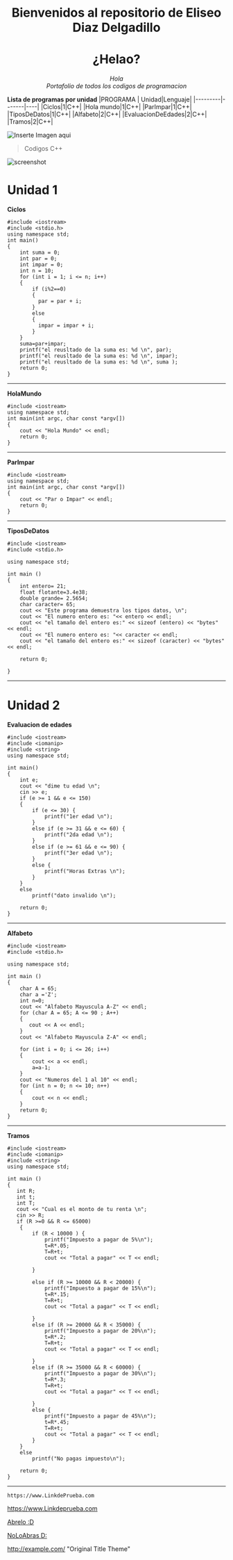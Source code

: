 
<center>

# Bienvenidos al repositorio de Eliseo Diaz Delgadillo
# ¿Helao?

*Hola*  
*Portafolio de todos los codigos de programacion*
</center>

**Lista de programas por unidad** 
 |PROGRAMA | Unidad|Lenguaje|
 |---------|-------|----|
 |Ciclos|1|C++|
 |Hola mundo|1|C++|
 |ParImpar|1|C++|
 |TiposDeDatos|1|C++|
 |Alfabeto|2|C++|
 |EvaluacionDeEdades|2|C++|
 |Tramos|2|C++|

![Inserte Imagen aqui](https://github.com/UP210639/UP210639_CPP/blob/main/Recursos/Link.jpg)

> Codigos C++

![screenshot](https://github.com/UP210639/UP210639_CPP/blob/main/Recursos/Elma.jpg)  


# Unidad 1
**Ciclos**
````
#include <iostream>
#include <stdio.h>
using namespace std;
int main()
{
    int suma = 0;
    int par = 0;
    int impar = 0;
    int n = 10;
    for (int i = 1; i <= n; i++)
    {
        if (i%2==0)
        {
          par = par + i;   
        }
        else
        {
          impar = impar + i;
        } 
    }
    suma=par+impar;
    printf("el reusltado de la suma es: %d \n", par);
    printf("el reusltado de la suma es: %d \n", impar);
    printf("el reusltado de la suma es: %d \n", suma );
    return 0;
}

````
---
**HolaMundo**
````
#include <iostream>
using namespace std;
int main(int argc, char const *argv[])
{
    cout << "Hola Mundo" << endl;
    return 0;
}
````
---
**ParImpar**
````
#include <iostream>
using namespace std;
int main(int argc, char const *argv[])
{
    cout << "Par o Impar" << endl;
    return 0;
}

````
---
**TiposDeDatos**
````
#include <iostream>
#include <stdio.h>

using namespace std;

int main ()
{
    int entero= 21;
    float flotante=3.4e38;
    double grande= 2.5654;
    char caracter= 65;
    cout << "Este programa demuestra los tipos datos, \n";
    cout << "El numero entero es: "<< entero << endl;
    cout << "el tamaño del entero es:" << sizeof (entero) << "bytes" << endl;
    cout << "El numero entero es: "<< caracter << endl;
    cout << "el tamaño del entero es:" << sizeof (caracter) << "bytes" << endl;

    return 0;

}
````
---
# Unidad 2  
**Evaluacion de edades**
````
#include <iostream>
#include <iomanip>
#include <string>
using namespace std;

int main()
{
    int e;
    cout << "dime tu edad \n";
    cin >> e;
    if (e >= 1 && e <= 150)
    {
        if (e <= 30) {
            printf("1er edad \n");
        }
        else if (e >= 31 && e <= 60) {
            printf("2da edad \n");
        }
        else if (e >= 61 && e <= 90) {
            printf("3er edad \n");
        }
        else {
            printf("Horas Extras \n");
        }
    }
    else
        printf("dato invalido \n");

    return 0;
}

````
---
**Alfabeto**
````
#include <iostream>
#include <stdio.h>

using namespace std;

int main ()
{
    char A = 65;
    char a ='Z';
    int n=0;
    cout << "Alfabeto Mayuscula A-Z" << endl;
    for (char A = 65; A <= 90 ; A++)
    {
       cout << A << endl;
    }
    cout << "Alfabeto Mayuscula Z-A" << endl;
    
    for (int i = 0; i <= 26; i++)
    {
        cout << a << endl;
        a=a-1;
    }
    cout << "Numeros del 1 al 10" << endl;
    for (int n = 0; n <= 10; n++)
    {
        cout << n << endl;
    }
    return 0;   
}

````
---
**Tramos**
````
#include <iostream>
#include <iomanip>
#include <string>
using namespace std;

int main () 
{ 
   int R;
   int t;
   int T;
   cout << "Cual es el monto de tu renta \n";
   cin >> R;
   if (R >=0 && R <= 65000)
    {
        if (R < 10000 ) {
            printf("Impuesto a pagar de 5%\n");
            t=R*.05;
            T=R+t;
            cout << "Total a pagar" << T << endl;
            
        }

        else if (R >= 10000 && R < 20000) {
            printf("Impuesto a pagar de 15%\n");
            t=R*.15;
            T=R+t;
            cout << "Total a pagar" << T << endl;
            
        }
        else if (R >= 20000 && R < 35000) {
            printf("Impuesto a pagar de 20%\n");
            t=R*.2;
            T=R+t;
            cout << "Total a pagar" << T << endl;
            
        }
        else if (R >= 35000 && R < 60000) {
            printf("Impuesto a pagar de 30%\n");
            t=R*.3;
            T=R+t;
            cout << "Total a pagar" << T << endl;
            
        }
        else {
            printf("Impuesto a pagar de 45%\n");
            t=R*.45;
            T=R+t;
            cout << "Total a pagar" << T << endl;
        }
    }
    else
        printf("No pagas impuesto\n");

    return 0;
}
````
---

`https://www.LinkdePrueba.com`

https://www.Linkdeprueba.com

[Abrelo :D](https://www.youtube.com/watch?v=dQw4w9WgXcQ)

[NoLoAbras D:](https://www.youtube.com/watch?v=E9de-cmycx8)

<http://example.com/> "Original Title Theme"